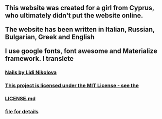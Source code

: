 <h2><p>This website was created for a girl from Cyprus, who ultimately didn't put the website online.</p>
<p>The website has been written in Italian, Russian, Bulgarian, Greek and English</p>
I use google fonts, font awesome and Materialize framework. I translete</h2>

<h3><a href="https://bluebutterflies.github.io/DreamNailsByLidinikolova/Eng/index.html#">Nails by Lidi Nikolova</h3>
  
  
  <p>
  <h3> This project is licensed under the MIT License - see the</h3>
  <h3><a href="https://github.com/BlueButterflies/DreamNailsByLidinikolova/blob/main/LICENSE">LICENSE.md</h3> <h3>file for details </h3>
  </p>
